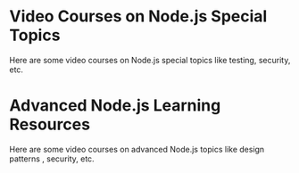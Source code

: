 <!--
name: node-resources
version : 0.0.1
title : "Node.js Learning Resources"
description: "This module provides links to additional Node.js learning resources. "
homepage : "https://pilot.outlearn.com/user/25"
author : "Jeff Whatcott"
license : "Creative Commons Attribution 4.0 International"
freshnessDate : 2015-06-18
-->

<!-- @section -->

# Video Courses on Node.js Special Topics

Here are some video courses on Node.js special topics like testing, security, etc.

<!-- @link, "url" : "http://www.lynda.com/Node.js-tutorials/Test-Driven-Development-Node.js/383527-2.html" -->

<!-- @link, "url" : "http://www.pluralsight.com/courses/unit-testing-nodejs" -->

<!-- @link, "url" : "https://www.safaribooksonline.com/library/view/nodejs-recipes-a/9781430260585/9781430260585_Ch06.xhtml" -->

<!-- @link, "url" : "https://www.safaribooksonline.com/library/view/node-security/9781783281497" -->


<!-- @section -->

# Advanced Node.js Learning Resources

Here are some video courses on advanced Node.js topics like design patterns , security, etc.

<!-- @link, "url" : "http://www.addyosmani.com/resources/essentialjsdesignpatterns/book/" -->

<!-- @link, "url" : "https://www.safaribooksonline.com/library/view/nodejs-design-patterns/9781783287314/" -->

<!-- @link, "url" : "http://www.pluralsight.com/courses/node-application-patterns" -->


